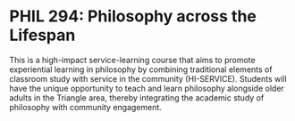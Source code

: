 # PHIL 294: Philosophy across the Lifespan

This is a high-impact service-learning course that aims to promote experiential learning in philosophy by combining traditional elements of classroom study with service in the community (HI-SERVICE). Students will have the unique opportunity to teach and learn philosophy alongside older adults in the Triangle area, thereby integrating the academic study of philosophy with community engagement.